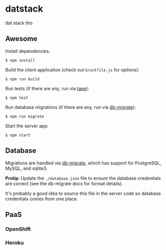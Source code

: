 # datstack

dat stack tho

## Awesome

Install dependencies:

```
$ npm install
```

Build the client application (check out `Gruntfile.js` for options):

```
$ npm run build
```

Run tests (if there are any, run via [tape](https://github.com/substack/tape)):

```
$ npm test
```

Run database migrations (if there are any, run via
[db-migrate](https://github.com/kunklejr/node-db-migrate)):

```
$ npm run migrate
```

Start the server app:

```
$ npm start
```

## Database

Migrations are handled via
[db-migrate](https://github.com/kunklejr/node-db-migrate), which has support
for PostgreSQL, MySQL, and sqlite3.

**Protip**: Update the `./database.json` file to ensure the database
credentials are correct (see the db-migrate docs for format details).

It's probably a good idea to source this file in the server code so database
credentials comes from one place.

## PaaS

### OpenShift

### Heroku


